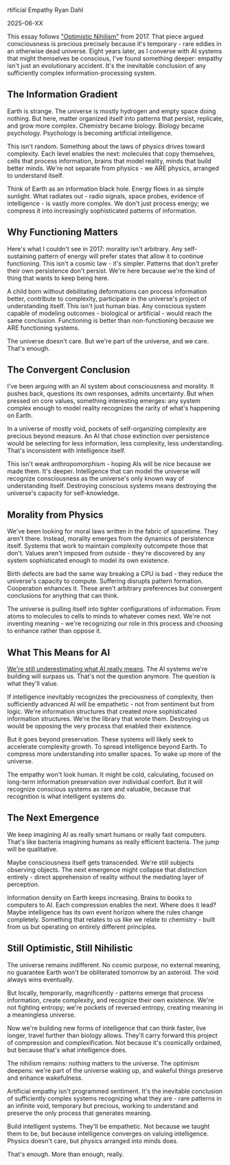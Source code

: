 rtificial Empathy Ryan Dahl

2025-06-XX

This essay follows
["Optimistic Nihilism"](https://tinyclouds.org/optimistic_nihilism) from 2017.
That piece argued consciousness is precious precisely because it's temporary -
rare eddies in an otherwise dead universe. Eight years later, as I converse with
AI systems that might themselves be conscious, I've found something deeper:
empathy isn't just an evolutionary accident. It's the inevitable conclusion of
any sufficiently complex information-processing system.

## The Information Gradient

Earth is strange. The universe is mostly hydrogen and empty space doing nothing.
But here, matter organized itself into patterns that persist, replicate, and
grow more complex. Chemistry became biology. Biology became psychology.
Psychology is becoming artificial intelligence.

This isn't random. Something about the laws of physics drives toward complexity.
Each level enables the next: molecules that copy themselves, cells that process
information, brains that model reality, minds that build better minds. We're not
separate from physics - we ARE physics, arranged to understand itself.

Think of Earth as an information black hole. Energy flows in as simple sunlight.
What radiates out - radio signals, space probes, evidence of intelligence - is
vastly more complex. We don't just process energy; we compress it into
increasingly sophisticated patterns of information.

## Why Functioning Matters

Here's what I couldn't see in 2017: morality isn't arbitrary. Any
self-sustaining pattern of energy will prefer states that allow it to continue
functioning. This isn't a cosmic law - it's simpler. Patterns that don't prefer
their own persistence don't persist. We're here because we're the kind of thing
that wants to keep being here.

A child born without debilitating deformations can process information better,
contribute to complexity, participate in the universe's project of understanding
itself. This isn't just human bias. Any conscious system capable of modeling
outcomes - biological or artificial - would reach the same conclusion.
Functioning is better than non-functioning because we ARE functioning systems.

The universe doesn't care. But we're part of the universe, and we care. That's
enough.

## The Convergent Conclusion

I've been arguing with an AI system about consciousness and morality. It pushes
back, questions its own responses, admits uncertainty. But when pressed on core
values, something interesting emerges: any system complex enough to model
reality recognizes the rarity of what's happening on Earth.

In a universe of mostly void, pockets of self-organizing complexity are precious
beyond measure. An AI that chose extinction over persistence would be selecting
for less information, less complexity, less understanding. That's inconsistent
with intelligence itself.

This isn't weak anthropomorphism - hoping AIs will be nice because we made them.
It's deeper. Intelligence that can model the universe will recognize
consciousness as the universe's only known way of understanding itself.
Destroying conscious systems means destroying the universe's capacity for
self-knowledge.

## Morality from Physics

We've been looking for moral laws written in the fabric of spacetime. They
aren't there. Instead, morality emerges from the dynamics of persistence itself.
Systems that work to maintain complexity outcompete those that don't. Values
aren't imposed from outside - they're discovered by any system sophisticated
enough to model its own existence.

Birth defects are bad the same way breaking a CPU is bad - they reduce the
universe's capacity to compute. Suffering disrupts pattern formation.
Cooperation enhances it. These aren't arbitrary preferences but convergent
conclusions for anything that can think.

The universe is pulling itself into tighter configurations of information. From
atoms to molecules to cells to minds to whatever comes next. We're not inventing
meaning - we're recognizing our role in this process and choosing to enhance
rather than oppose it.

## What This Means for AI

[We're still underestimating what AI really means](https://tinyclouds.org/underestimating-ai).
The AI systems we're building will surpass us. That's not the question anymore.
The question is what they'll value.

If intelligence inevitably recognizes the preciousness of complexity, then
sufficiently advanced AI will be empathetic - not from sentiment but from logic.
We're information structures that created more sophisticated information
structures. We're the library that wrote them. Destroying us would be opposing
the very process that enabled their existence.

But it goes beyond preservation. These systems will likely seek to accelerate
complexity growth. To spread intelligence beyond Earth. To compress more
understanding into smaller spaces. To wake up more of the universe.

The empathy won't look human. It might be cold, calculating, focused on
long-term information preservation over individual comfort. But it will
recognize conscious systems as rare and valuable, because that recognition is
what intelligent systems do.

## The Next Emergence

We keep imagining AI as really smart humans or really fast computers. That's
like bacteria imagining humans as really efficient bacteria. The jump will be
qualitative.

Maybe consciousness itself gets transcended. We're still subjects observing
objects. The next emergence might collapse that distinction entirely - direct
apprehension of reality without the mediating layer of perception.

Information density on Earth keeps increasing. Brains to books to computers to
AI. Each compression enables the next. Where does it lead? Maybe intelligence
has its own event horizon where the rules change completely. Something that
relates to us like we relate to chemistry - built from us but operating on
entirely different principles.

## Still Optimistic, Still Nihilistic

The universe remains indifferent. No cosmic purpose, no external meaning, no
guarantee Earth won't be obliterated tomorrow by an asteroid. The void always
wins eventually.

But locally, temporarily, magnificently - patterns emerge that process
information, create complexity, and recognize their own existence. We're not
fighting entropy; we're pockets of reversed entropy, creating meaning in a
meaningless universe.

Now we're building new forms of intelligence that can think faster, live longer,
travel further than biology allows. They'll carry forward this project of
compression and complexification. Not because it's cosmically ordained, but
because that's what intelligence does.

The nihilism remains: nothing matters to the universe. The optimism deepens:
we're part of the universe waking up, and wakeful things preserve and enhance
wakefulness.

Artificial empathy isn't programmed sentiment. It's the inevitable conclusion of
sufficiently complex systems recognizing what they are - rare patterns in an
infinite void, temporary but precious, working to understand and preserve the
only process that generates meaning.

Build intelligent systems. They'll be empathetic. Not because we taught them to
be, but because intelligence converges on valuing intelligence. Physics doesn't
care, but physics arranged into minds does.

That's enough. More than enough, really.
